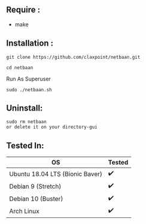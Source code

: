 Require :
---------
- make

Installation : 
--------------
```
git clone https://github.com/claxpoint/netbaan.git
```
```
cd netbaan
```

Run As Superuser

```
sudo ./netbaan.sh
```

Uninstall:
----------
```
sudo rm netbaan
or delete it on your directory-gui
```
Tested In: 
----------

OS | Tested
------------ | -------------
Ubuntu 18.04 LTS (Bionic Baver)         |:heavy_check_mark:
Debian 9 (Stretch)                      |:heavy_check_mark:
Debian 10 (Buster)	                   |:heavy_check_mark:
Arch Linux                              |:heavy_check_mark:
